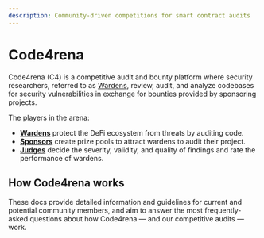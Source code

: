 ```yaml
---
description: Community-driven competitions for smart contract audits
---
```


# Code4rena

Code4rena (C4) is a competitive audit and bounty platform where security researchers, referred to as [Wardens](roles/), review, audit, and analyze codebases for security vulnerabilities in exchange for bounties provided by sponsoring projects.

The players in the arena:

* [**Wardens**](roles/) protect the DeFi ecosystem from threats by auditing code.
* [**Sponsors**](sponsors.md) create prize pools to attract wardens to audit their project.
* [**Judges**](roles/judges.md) decide the severity, validity, and quality of findings and rate the performance of wardens.

## How Code4rena works

These docs provide detailed information and guidelines for current and potential community members, and aim to answer the most frequently-asked questions about how Code4rena — and our competitive audits — work.
